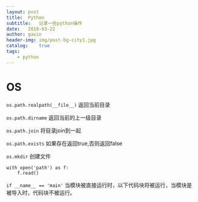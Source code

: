 ```yaml
---
layout: post
title:  Python
subtitle:   记录一些python操作
date:   2018-03-22
author: gavin
header-img: img/post-bg-city1.jpg
catalog:    true
tags:
    - python
---
```



# OS

`os.path.realpath(__file__)` 返回当前目录

`os.path.dirname` 返回当前的上一级目录

`os.path.join` 将目录join到一起

`os.path.exists` 如果存在返回true,否则返回false

`os.mkdir` 创建文件

```
with open('path') as f:
    f.read()
```


`if __name__ == 'main'` 当模块被直接运行时，以下代码块将被运行，当模块是被导入时，代码块不被运行。
